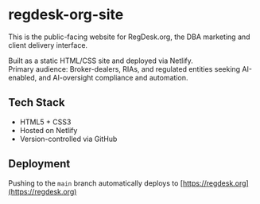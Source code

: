 # regdesk-org-site

This is the public-facing website for RegDesk.org, the DBA marketing and client delivery interface.

Built as a static HTML/CSS site and deployed via Netlify.  
Primary audience: Broker-dealers, RIAs, and regulated entities seeking AI-enabled, and AI-oversight compliance and automation.

## Tech Stack
- HTML5 + CSS3
- Hosted on Netlify
- Version-controlled via GitHub

## Deployment
Pushing to the `main` branch automatically deploys to [https://regdesk.org](https://regdesk.org)

